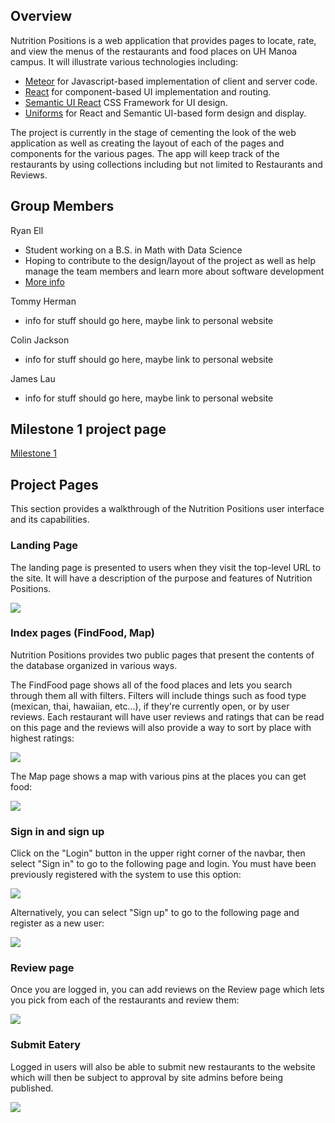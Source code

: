 ## Overview 

Nutrition Positions is a web application that provides pages to locate, rate, and view the menus of the restaurants and food places on UH Manoa campus. It will illustrate various technologies including:

* [Meteor](https://www.meteor.com/) for Javascript-based implementation of client and server code. 
* [React](https://reactjs.org/) for component-based UI implementation and routing.
* [Semantic UI React](https://react.semantic-ui.com/) CSS Framework for UI design.
* [Uniforms](https://uniforms.tools/) for React and Semantic UI-based form design and display.

The project is currently in the stage of cementing the look of the web application as well as creating the layout of each of the pages and components for the various pages. The app will keep track of the restaurants by using collections including but not limited to Restaurants and Reviews.

## Group Members

Ryan Ell
- Student working on a B.S. in Math with Data Science 
- Hoping to contribute to the design/layout of the project as well as help manage the team members and learn more about software development
- [More info](https://ryanell.github.io)

Tommy Herman
- info for stuff should go here, maybe link to personal website

Colin Jackson
- info for stuff should go here, maybe link to personal website


James Lau
- info for stuff should go here, maybe link to personal website


## Milestone 1 project page
[Milestone 1](https://github.com/nutrition-positions/eatereez/projects/1)

## Project Pages

This section provides a walkthrough of the Nutrition Positions user interface and its capabilities. 

### Landing Page

The landing page is presented to users when they visit the top-level URL to the site. It will have a description of the purpose and features of Nutrition Positions.

![](images/landing-page.png)

### Index pages (FindFood, Map)

Nutrition Positions provides two public pages that present the contents of the database organized in various ways. 

The FindFood page shows all of the food places and lets you search through them all with filters. Filters will include things such as food type (mexican, thai, hawaiian, etc...), if they're currently open, or by user reviews. Each restaurant will have user reviews and ratings that can be read on this page and the reviews will also provide a way to sort by place with highest ratings:

![](images/findfood-page.png)

The Map page shows a map with various pins at the places you can get food:

![](images/Map-page.jpg)


### Sign in and sign up

Click on the "Login" button in the upper right corner of the navbar, then select "Sign in" to go to the following page and login. You must have been previously registered with the system to use this option:
 
![](images/signin-page.png)
  
Alternatively, you can select "Sign up" to go to the following page and register as a new user:

![](images/signup-page.png)

### Review page

Once you are logged in, you can add reviews on the Review page which lets you pick from each of the restaurants and review them:

![](images/review-page.png)

### Submit Eatery

Logged in users will also be able to submit new restaurants to the website which will then be subject to approval by site admins before being published.

![](images/submit-eatery-page.png)

